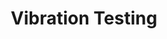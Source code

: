 ---
title: Vibration Testing
parent: Testing and Integration
grand_parent: For Project Managers
nav_order: 2
layout: default
lang: en
---
